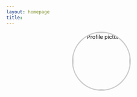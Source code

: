 ```yaml
---
layout: homepage
title: 
---
```

<p align="center">
  <img src="{{ '/assets/id_pic.png' | relative_url }}" alt="Profile picture" class="profile-pic" />
</p>

<div class="social-links">
  <a href="mailto:coakeben@gmail.com" title="Email" target="_blank" rel="noopener">
    <i class="fa-solid fa-envelope"></i>
  </a>
  <a href="https://github.com/bjcke" title="GitHub" target="_blank" rel="noopener">
    <i class="fa-brands fa-github"></i>
  </a>
  <a href="https://uk.linkedin.com/in/bencoake" title="LinkedIn" target="_blank" rel="noopener">
    <i class="fa-brands fa-linkedin"></i>
  </a>
</div>

<style>
.profile-pic {
  width: 150px;         /* adjust size */
  height: 150px;        /* same as width to keep circle */
  object-fit: cover;    /* crop and fill */
  border-radius: 50%;   /* makes it a circle */
  display: block;
  margin: 0 auto;       /* centers block element */
  border: 3px solid #ccc; /* optional: add a border */
}

.social-links {
  text-align: center;
  margin-top: 1rem;
}

.social-links a {
  margin: 0 10px;
  color:rgb(186, 186, 186);
  font-size: 1.5rem;
  text-decoration: none;
  transition: color 0.2s ease;
}

.social-links a:hover {
  color: #d80909; /* Customize hover color */
}
</style>
